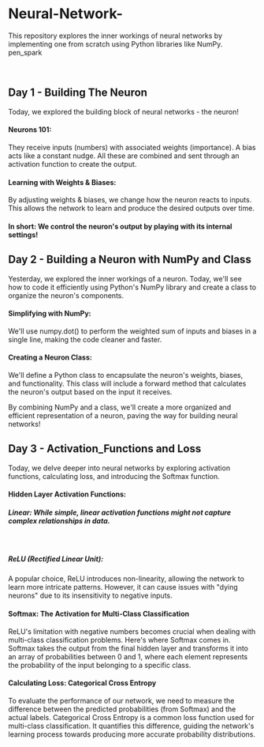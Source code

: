 # Neural-Network-
This repository explores the inner workings of neural networks by implementing one from scratch using Python libraries like NumPy.  pen_spark

<br>

## Day 1 - Building The Neuron
<p>
Today, we explored the building block of neural networks - the neuron!

<br>

#### Neurons 101:

They receive inputs (numbers) with associated weights (importance).
A bias acts like a constant nudge.
All these are combined and sent through an activation function to create the output.
<br> 

#### Learning with Weights & Biases:

By adjusting weights & biases, we change how the neuron reacts to inputs.
This allows the network to learn and produce the desired outputs over time.
<br>

#### In short: We control the neuron's output by playing with its internal settings! ️
</p>

## Day 2 - Building a Neuron with NumPy and Class
<p>
Yesterday, we explored the inner workings of a neuron. Today, we'll see how to code it efficiently using Python's NumPy library and create a class to organize the neuron's components.
<br>

#### Simplifying with NumPy:
We'll use numpy.dot() to perform the weighted sum of inputs and biases in a single line, making the code cleaner and faster.
<br>

#### Creating a Neuron Class:
We'll define a Python class to encapsulate the neuron's weights, biases, and functionality. This class will include a forward method that calculates the neuron's output based on the input it receives.
<br>

By combining NumPy and a class, we'll create a more organized and efficient representation of a neuron, paving the way for building neural networks!
</p>

## Day 3 - Activation_Functions and Loss

<p>
Today, we delve deeper into neural networks by exploring activation functions, calculating loss, and introducing the Softmax function.
<br>

#### Hidden Layer Activation Functions:

##### Linear: While simple, linear activation functions might not capture complex relationships in data.
<br>

##### ReLU (Rectified Linear Unit): 
A popular choice, ReLU introduces non-linearity, allowing the network to learn more intricate patterns. However, it can cause issues with "dying neurons" due to its insensitivity to negative inputs.
<br>

#### Softmax: The Activation for Multi-Class Classification

ReLU's limitation with negative numbers becomes crucial when dealing with multi-class classification problems. Here's where Softmax comes in.
Softmax takes the output from the final hidden layer and transforms it into an array of probabilities between 0 and 1, where each element represents the probability of the input belonging to a specific class.
<br>

#### Calculating Loss: Categorical Cross Entropy
To evaluate the performance of our network, we need to measure the difference between the predicted probabilities (from Softmax) and the actual labels.
Categorical Cross Entropy is a common loss function used for multi-class classification. It quantifies this difference, guiding the network's learning process towards producing more accurate probability distributions.
</P>